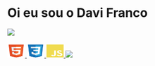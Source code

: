 # Oi eu sou o Davi Franco

<div>
  <a href="https://github.com/DabiLiam">
  <img height="180em" src="https://github-readme-stats.vercel.app/api?username=DabiLiam&show_icons=true&theme=dark&include_all_commitstrue&count_private=true"/>
</div>

<div style="display: inline_block"><br>
  <img align"center" alt="Dabi-HTML" height="30" width="40" src="https://raw.githubusercontent.com/devicons/devicon/master/icons/html5/html5-original.svg">
  <img align"center" alt="Dabi-CSS" height="30" width="40" src="https://raw.githubusercontent.com/devicons/devicon/master/icons/css3/css3-original.svg">
  <img align"center" alt="Dabi-Js" height="30" width="40" src="https://raw.githubusercontent.com/devicons/devicon/master/icons/javascript/javascript-plain.svg">
  <img align"right" alt"eu" src="https://discord.com/channels/743240795037106196/814156476700033075/1141072522289365084">
</div>

  
